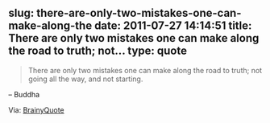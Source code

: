 slug: there-are-only-two-mistakes-one-can-make-along-the
date: 2011-07-27 14:14:51
title: There are only two mistakes one can make along the road to truth; not...
type: quote
---

> There are only two mistakes one can make along the road to truth; not going all the way, and not starting.

– Buddha 

 Via: [BrainyQuote](http://www.brainyquote.com/quotes/quotes/b/buddha122211.html)

